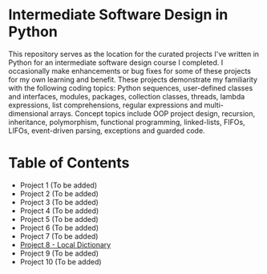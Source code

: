 # Intermediate Software Design in Python
This repository serves as the location for the curated projects I've written in Python for an intermediate software design course I completed. I occasionally make enhancements or bug fixes for some of these projects for my own learning and benefit. These projects demonstrate my familiarity with the following coding topics: Python sequences, user-defined classes and interfaces, modules, packages, collection classes, threads, lambda expressions, list comprehensions, regular expressions and multi-dimensional arrays. Concept topics include OOP project design, recursion, inheritance, polymorphism, functional programming, linked-lists, FIFOs, LIFOs, event-driven parsing, exceptions and guarded code.

# Table of Contents
* Project 1 (To be added)
* Project 2 (To be added)
* Project 3 (To be added)
* Project 4 (To be added)
* Project 5 (To be added)
* Project 6 (To be added)
* Project 7 (To be added)
* [Project 8 - Local Dictionary](./Project%208%20-%20Local%20Dictionary)
* Project 9 (To be added)
* Project 10 (To be added)
